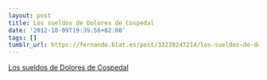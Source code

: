 ```yaml
---
layout: post
title: Los sueldos de Dolores de Cospedal
date: '2012-10-09T19:39:56+02:00'
tags: []
tumblr_url: https://fernando.blat.es/post/33239247214/los-sueldos-de-dolores-de-cospedal
---
```

[Los sueldos de Dolores de Cospedal](http://politikon.es/2012/10/02/los-sueldos-de-dolores-de-cospedal/)  
